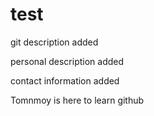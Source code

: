 # test
git description added

personal description added

contact information added

Tomnmoy is here 
to learn github
